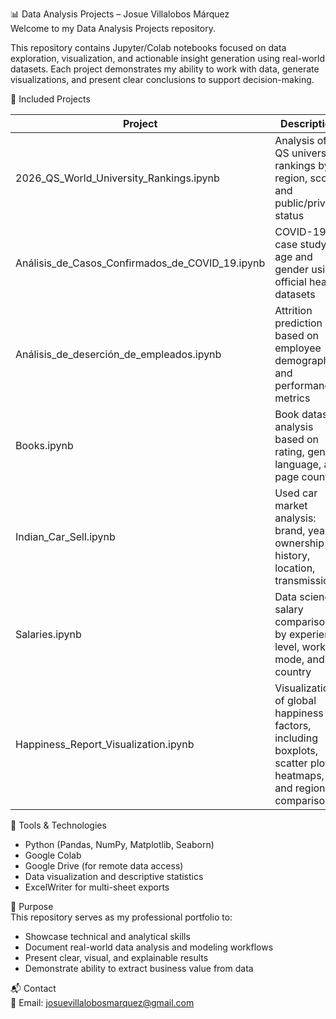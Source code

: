 📊 Data Analysis Projects – Josue Villalobos Márquez  
Welcome to my Data Analysis Projects repository.

This repository contains Jupyter/Colab notebooks focused on data exploration, visualization, and actionable insight generation using real-world datasets. Each project demonstrates my ability to work with data, generate visualizations, and present clear conclusions to support decision-making.

📁 Included Projects  

| Project                                        | Description                                                                 |
|-----------------------------------------------|-----------------------------------------------------------------------------|
| 2026_QS_World_University_Rankings.ipynb       | Analysis of QS university rankings by region, score, and public/private status |
| Análisis_de_Casos_Confirmados_de_COVID_19.ipynb | COVID-19 case study by age and gender using official health datasets        |
| Análisis_de_deserción_de_empleados.ipynb      | Attrition prediction based on employee demographics and performance metrics |
| Books.ipynb                                   | Book dataset analysis based on rating, genre, language, and page count     |
| Indian_Car_Sell.ipynb                         | Used car market analysis: brand, year, ownership history, location, transmission |
| Salaries.ipynb                                | Data science salary comparison by experience level, work mode, and country |
| Happiness_Report_Visualization.ipynb          | Visualization of global happiness factors, including boxplots, scatter plots, heatmaps, and regional comparisons |

🧰 Tools & Technologies  
- Python (Pandas, NumPy, Matplotlib, Seaborn)  
- Google Colab  
- Google Drive (for remote data access)  
- Data visualization and descriptive statistics  
- ExcelWriter for multi-sheet exports  

🎯 Purpose  
This repository serves as my professional portfolio to:  
- Showcase technical and analytical skills  
- Document real-world data analysis and modeling workflows  
- Present clear, visual, and explainable results  
- Demonstrate ability to extract business value from data  

📬 Contact  
📧 Email: josuevillalobosmarquez@gmail.com  
